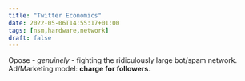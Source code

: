 ```yaml
---
title: "Twitter Economics"
date: 2022-05-06T14:55:17+01:00
tags: [nsm,hardware,network]
draft: false
---
```


Opose *- genuinely -* fighting the ridiculously large bot/spam network. Ad/Marketing model: **charge for followers**. 
